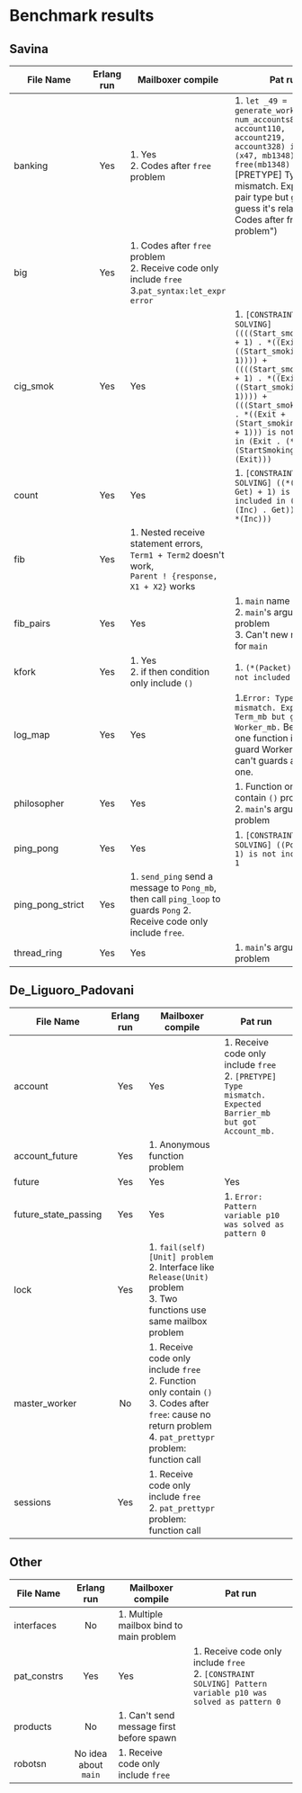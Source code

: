 # Benchmark results
## Savina
| File Name        | Erlang run | Mailboxer compile                                                                                                       | Pat run                                                                                                                                                                                                                                                                                         |
|------------------|:----------:|-------------------------------------------------------------------------------------------------------------------------|-------------------------------------------------------------------------------------------------------------------------------------------------------------------------------------------------------------------------------------------------------------------------------------------------|
| banking          |    Yes     | 1. Yes<br/> 2. Codes after `free` problem                                                                               | 1. `let _49 = generate_work6(mb1245, num_accounts8, account110, account219,  account328) in let (x47, mb1348) = _49 in free(mb1348)` [PRETYPE] Type mismatch. Expected a pair type but got Unit. (I guess it's related the " Codes after free problem")                                         | |                                                                                                                                          |
| big              |    Yes     | 1. Codes after `free` problem<br/> 2. Receive code only include `free`<br/> 3.`pat_syntax:let_expr error`               |                                                                                                                                                                                                                                                                                                 |
| cig_smok         |    Yes     | Yes                                                                                                                     | 1. `[CONSTRAINT SOLVING] ((((Start_smoking + 1) + 1) . *((Exit + ((Start_smoking + 1) + 1)))) + ((((Start_smoking + 1) + 1) . *((Exit + ((Start_smoking + 1) + 1)))) + (((Start_smoking + 1) . *((Exit + (Start_smoking + 1)))) + 1))) is not included in (Exit . (*(StartSmoking) . *(Exit)))` |
| count            |    Yes     | Yes                                                                                                                     | 1. `[CONSTRAINT SOLVING] ((*(Inc) . Get) + 1) is not included in ((Inc . (*(Inc) . Get)) + (Get . *(Inc)))`                                                                                                                                                                                     |
| fib              |    Yes     | 1. Nested receive statement errors, <br/>`Term1 + Term2` doesn't work, <br/>`Parent ! {response, X1 + X2}` works        |                                                                                                                                                                                                                                                                                                 |
| fib_pairs        |    Yes     | Yes                                                                                                                     | 1. `main` name problem<br/> 2. `main`'s arguments problem<br/> 3. Can't new mailbox for `main`                                                                                                                                                                                                  |
| kfork            |    Yes     | 1. Yes<br/> 2. if then condition only include `()`                                                                      | 1. `(*(Packet) + 1) is not included in 1`                                                                                                                                                                                                                                                       |
| log_map          |    Yes     | Yes                                                                                                                     | 1.`Error: Type mismatch. Expected Term_mb but got Worker_mb.` Because one function is already guard Worker_mb, can't guards another one.                                                                                                                                                        |
| philosopher      |    Yes     | Yes                                                                                                                     | 1. Function only contain `()` problem<br/> 2. `main`'s arguments problem                                                                                                                                                                                                                        |
| ping_pong        |    Yes     | Yes                                                                                                                     | 1. `[CONSTRAINT SOLVING] ((Pong + 1) + 1) is not included in 1`                                                                                                                                                                                                                                 |
| ping_pong_strict |    Yes     | 1. `send_ping` send a message to `Pong_mb`, then call `ping_loop` to guards `Pong` 2. Receive code only include `free`. |                                                                                                                                                                                                                                                                                                 |
| thread_ring      |    Yes     | Yes                                                                                                                     | 1. `main`'s arguments problem                                                                                                                                                                                                                                                                   |

## De_Liguoro_Padovani
| File Name            | Erlang run | Mailboxer compile                                                                                                                                                         | Pat run                                                                                                        |
|----------------------|:----------:|---------------------------------------------------------------------------------------------------------------------------------------------------------------------------|----------------------------------------------------------------------------------------------------------------|
| account              |    Yes     | Yes                                                                                                                                                                       | 1. Receive code only include `free`<br/> 2. `[PRETYPE] Type mismatch. Expected Barrier_mb but got Account_mb.` |
| account_future       |    Yes     | 1. Anonymous function problem                                                                                                                                             |                                                                                                                |
| future               |    Yes     | Yes                                                                                                                                                                       | Yes                                                                                                            |
| future_state_passing |    Yes     | Yes                                                                                                                                                                       | 1. `Error: Pattern variable p10 was solved as pattern 0`                                                       |
| lock                 |    Yes     | 1. `fail(self)[Unit] problem`<br/>2. Interface like `Release(Unit)` problem<br/> 3. Two functions use same mailbox problem                                                |                                                                                                                |
| master_worker        |     No     | 1. Receive code only include `free`<br/> 2. Function only contain `()`<br/> 3. Codes after `free`: cause no return problem <br/> 4. `pat_prettypr` problem: function call |                                                                                                                |
| sessions             |    Yes     | 1. Receive code only include `free`<br/> 2. `pat_prettypr` problem: function call                                                                                         |                                                                                                                |

## Other
| File Name   |      Erlang run      | Mailboxer compile                        | Pat run                                                                                                         |
|-------------|:--------------------:|------------------------------------------|-----------------------------------------------------------------------------------------------------------------|
| interfaces  |          No          | 1. Multiple mailbox bind to main problem |                                                                                                                 |
| pat_constrs |         Yes          | Yes                                      | 1. Receive code only include `free`<br/> 2. `[CONSTRAINT SOLVING] Pattern variable p10 was solved as pattern 0` |
| products    |          No          | 1. Can't send message first before spawn |                                                                                                                 |
| robotsn     | No idea about `main` | 1. Receive code only include `free`      |                                                                                                                 |